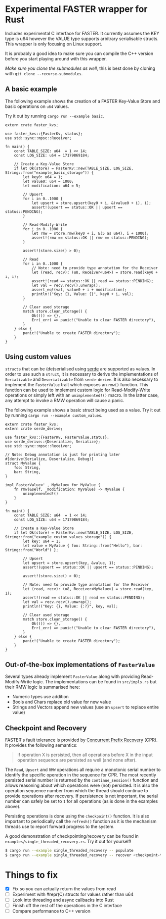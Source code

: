 # Experimental FASTER wrapper for Rust

Includes experimental C interface for FASTER. It currently assumes the KEY type is u64 however the VALUE type supports arbitrary serialisable structs. This wrapper is only focusing on Linux support.


It is probably a good idea to make sure you can compile the C++ version before you start playing around with this wrapper.

*Make sure you clone the submodules as well*, this is best done by cloning with `git clone --recurse-submodules`.


## A basic example

The following example shows the creation of a FASTER Key-Value Store and basic operations on `u64` values.

Try it out by running `cargo run --example basic`.

```rust,no_run
extern crate faster_kvs;

use faster_kvs::{FasterKv, status};
use std::sync::mpsc::Receiver;

fn main() {
    const TABLE_SIZE: u64  = 1 << 14;
    const LOG_SIZE: u64 = 17179869184;

    // Create a Key-Value Store
    if let Ok(store) = FasterKv::new(TABLE_SIZE, LOG_SIZE, String::from("example_basic_storage")) {
        let key0: u64 = 1;
        let value0: u64 = 1000;
        let modification: u64 = 5;

        // Upsert
        for i in 0..1000 {
            let upsert = store.upsert(key0 + i, &(value0 + i), i);
            assert!(upsert == status::OK || upsert == status::PENDING);
        }

        // Read-Modify-Write
        for i in 0..1000 {
            let rmw = store.rmw(key0 + i, &(5 as u64), i + 1000);
            assert!(rmw == status::OK || rmw == status::PENDING);
        }

        assert!(store.size() > 0);

        // Read
        for i in 0..1000 {
            // Note: need to provide type annotation for the Receiver
            let (read, recv): (u8, Receiver<u64>) = store.read(key0 + i, i);
            assert!(read == status::OK || read == status::PENDING);
            let val = recv.recv().unwrap();
            assert_eq!(val, value0 + i + modification);
            println!("Key: {}, Value: {}", key0 + i, val);
        }

        // Clear used storage
        match store.clean_storage() {
            Ok(()) => {},
            Err(_err) => panic!("Unable to clear FASTER directory"),
        }
    } else {
        panic!("Unable to create FASTER directory");
    }
}
```

## Using custom values
`struct`s that can be (de)serialised using [serde](https://crates.rs/crates/serde) are supported as values. In order to use such a `struct`, it is necessary to derive the implementations of `Serializable` and `Deserializable` from `serde-derive`. It is also necessary to implement the `FasterValue` trait which exposes an `rmw()` function. This function can be used to implement custom logic for Read-Modify-Write operations or simply left with an `unimplemented!()` macro. In the latter case, any attempt to invoke a RMW operation will cause a panic.

The following example shows a basic struct being used as a value. Try it out by running `cargo run --example custom_values`.

```rust,no_run
extern crate faster_kvs;
extern crate serde_derive;

use faster_kvs::{FasterKv, FasterValue,status};
use serde_derive::{Deserialize, Serialize};
use std::sync::mpsc::Receiver;

// Note: Debug annotation is just for printing later
#[derive(Serialize, Deserialize, Debug)]
struct MyValue {
    foo: String,
    bar: String,
}

impl FasterValue<'_, MyValue> for MyValue {
    fn rmw(&self, _modification: MyValue) -> MyValue {
        unimplemented!()
    }
}

fn main() {
    const TABLE_SIZE: u64  = 1 << 14;
    const LOG_SIZE: u64 = 17179869184;

    // Create a Key-Value Store
    if let Ok(store) = FasterKv::new(TABLE_SIZE, LOG_SIZE, String::from("example_custom_values_storage")) {
        let key: u64 = 1;
        let value = MyValue { foo: String::from("Hello"), bar: String::from("World") };

        // Upsert
        let upsert = store.upsert(key, &value, 1);
        assert!(upsert == status::OK || upsert == status::PENDING);

        assert!(store.size() > 0);

        // Note: need to provide type annotation for the Receiver
        let (read, recv): (u8, Receiver<MyValue>) = store.read(key, 1);
        assert!(read == status::OK || read == status::PENDING);
        let val = recv.recv().unwrap();
        println!("Key: {}, Value: {:?}", key, val);

        // Clear used storage
        match store.clean_storage() {
            Ok(()) => {},
            Err(_err) => panic!("Unable to clear FASTER directory"),
        }
    } else {
        panic!("Unable to create FASTER directory");
    }
}
```

## Out-of-the-box implementations of `FasterValue`
Several types already implement `FasterValue` along with providing Read-Modify-Write logic. The implementations can be found in `src/impls.rs` but their RMW logic is summarised here:
* Numeric types use addition
* Bools and Chars replace old value for new value
* Strings and Vectors append new values (use an `upsert` to replace entire value)

## Checkpoint and Recovery
FASTER's fault tolerance is provided by [Concurrent Prefix Recovery](https://www.microsoft.com/en-us/research/uploads/prod/2019/01/cpr-sigmod19.pdf) (CPR). It provides the following semantics:
 > If operation X is persisted, then all operations before X in the input operation sequence are persisted as well (and none after).

The `Read`, `Upsert` and `RMW` operations all require a monotonic serial number to identify the specific operation in the sequence for CPR. The most recently persisted serial number is returned by the `continue_session()` function and allows reasoning about which operations were (not) persisted. It is also the operation sequence number from which the thread should continue to provide operations after recovery. If persistence is not important, the serial number can safely be set to `1` for all operations (as is done in the examples above).

Persisting operations is done using the `checkpoint()` function. It is also important to periodically call the `refresh()` function as it is the mechanism threads use to report forward progress to the system.

A good demonstration of checkpointing/recovery can be found in `examples/single_threaded_recovery.rs`. Try it out for yourself!
```bash
$ cargo run --example single_threaded_recovery -- populate
$ cargo run --example single_threaded_recovery -- recover <checkpoint-token>
```
# Things to fix

- [x] Fix so you can actually return the values from read
- [ ] Experiment with #repr(C) structs for values rather than u64
- [ ] Look into threading and async callbacks into Rust
- [ ] Finish off the rest off the operations in the C interface
- [ ] Compare performance to C++ version
